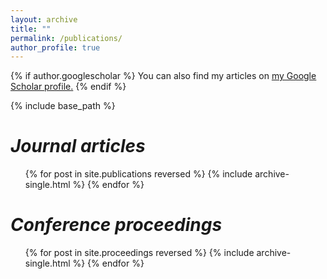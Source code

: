 ```yaml
---
layout: archive
title: ""
permalink: /publications/
author_profile: true
---
```


{% if author.googlescholar %}
  You can also find my articles on <u><a href="{{author.googlescholar}}">my Google Scholar profile</a>.</u>
{% endif %}

{% include base_path %}

*Journal articles*
======
<ul>{% for post in site.publications reversed %}
  {% include archive-single.html %}
{% endfor %}</ul>

*Conference proceedings*
======
<ul>{% for post in site.proceedings reversed %}
  {% include archive-single.html %}
{% endfor %}</ul>

